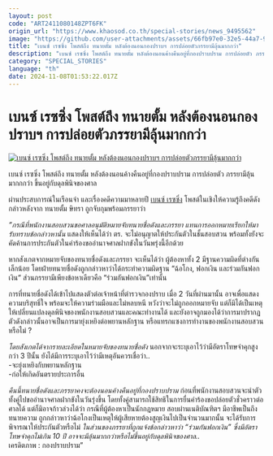 ```yaml
---
layout: post
code: "ART2411080148ZPT6FK"
origin_url: "https://www.khaosod.co.th/special-stories/news_9495562"
image: "https://github.com/user-attachments/assets/66fb97e0-32e5-44a7-98b3-6d87b5c45f9c"
title: "เบนซ์ เรซซิ่ง โพสต์ถึง ทนายตั้ม หลังต้องนอนกองปราบฯ การปล่อยตัวภรรยามีลุ้นมากกว่า"
description: "เบนซ์ เรซซิ่ง โพสต์ถึง ทนายตั้ม หลังต้องนอนค้างคืนอยู่ที่กองปราบปราม การปล่อยตัว ภรรยามีลุ้นมากกกว่า ขึ้นอยู่กับดุลพินิจของศาล ผ่านประสบการณ์ในเรือนจำ"
category: "SPECIAL_STORIES"
language: "th"
date: 2024-11-08T01:53:22.017Z
---
```


# เบนซ์ เรซซิ่ง โพสต์ถึง ทนายตั้ม หลังต้องนอนกองปราบฯ การปล่อยตัวภรรยามีลุ้นมากกว่า

[![เบนซ์ เรซซิ่ง โพสต์ถึง ทนายตั้ม หลังต้องนอนกองปราบฯ การปล่อยตัวภรรยามีลุ้นมากกว่า](https://www.khaosod.co.th/wpapp/uploads/2024/11/benzracingtumsitra811679998.jpg "เบนซ์ เรซซิ่ง โพสต์ถึง ทนายตั้ม หลังต้องนอนกองปราบฯ การปล่อยตัวภรรยามีลุ้นมากกว่า")](https://www.khaosod.co.th/wpapp/uploads/2024/11/benzracingtumsitra811679998.jpg)

เบนซ์ เรซซิ่ง โพสต์ถึง ทนายตั้ม หลังต้องนอนค้างคืนอยู่ที่กองปราบปราม การปล่อยตัว ภรรยามีลุ้นมากกกว่า ขึ้นอยู่กับดุลพินิจของศาล

ผ่านประสบการณ์ในเรือนจำ และเรื่องคดีความมาหลายปี [เบนซ์ เรซซิ่ง](https://www.instagram.com/p/DCEOLZ9yzPS/?img_index=1) โพสต์ในเชิงให้ความรู้ถึงคดีดังกล่าวหลังจาก ทนายตั้ม ษิทรา ถูกจับกุมพร้อมภรรยาว่า

_“กรณีที่พนักงานสอบสวนขอศาลอนุมัติหมายจับทนายชื่อดังและภรรยา แทนการออกหมายเรียกให้มารับทราบข้อกล่าวหานั้น_ แสดงให้เห็นได้ว่า ตร. จะไม่อนุญาตให้ประกันตัวในชั้นสอบสวน พร้อมทั้งยังจะคัดค้านการประกันตัวในคำร้องขออำนาจศาลฝากขังในวันพรุ่งนี้อีกด้วย

หากสังเกตจากหมายจับของทนายชื่อดังและภรรยา จะเห็นได้ว่า ผู้ต้องหาทั้ง 2 มีฐานความผิดที่ต่างกันเล็กน้อย โดยฝ่ายทนายชื่อดังถูกกล่าวหาว่าได้กระทำความผิดฐาน “ฉ้อโกง, ฟอกเงิน และร่วมกันฟอกเงิน“ ส่วนภรรยามีเพียงข้อหาเดียวคือ “ร่วมกันฟอกเงิน”เท่านั้น

การที่ทนายชื่อดังได้เข้าไปแสดงตัวต่อเจ้าหน้าที่ตำรวจกองปราบ เมื่อ 2 วันที่ผ่านมานั้น อาจเพื่อแสดงความบริสุทธิ์ใจ พร้อมจะให้ความร่วมมือและไม่หลบหนี หวังว่าจะไม่ถูกออกหมายจับ แต่ก็มิได้เป็นเหตุให้เปลี่ยนแปลงดุลพินิจของพนักงานสอบสวนและคณะทำงานได้ และยังอาจถูกมองได้ว่าการมาปรากฏตัวดังกล่าวนั้นอาจเป็นการมายุ่งเหยิงต่อพยานหลักฐาน หรือแทรกแซงการทำงานของพนักงานสอบสวนหรือไม่ ?

_โดยสังเกตได้จากรายละเอียดในหมายจับของทนายชื่อดัง_ นอกจากจะระบุเอาไว้ว่ามีอัตราโทษจำคุกสูงกว่า 3 ปีนั้น ยังได้มีการระบุเอาไว้ว่ามีเหตุอันควรเชื่อว่า..  
\-จะยุ่งเหยิงกับพยานหลักฐาน  
\-ก่อให้เกิดอันตรายประการอื่น

_คืนนี้ทนายชื่อดังและภรรยาคงจะต้องนอนค้างคืนอยู่ที่กองปราบปราม_ ก่อนที่พนักงานสอบสวนจะนำตัวทั้งคู่ไปขออำนาจศาลฝากขังในวันรุ่งขึ้น โดยทั้งคู่สามารถใช้สิทธิในการยื่นคำร้องขอปล่อยตัวชั่วคราวต่อศาลได้ แต่ก็มิอาจก้าวล่วงได้ว่า กรณีที่ผู้ต้องหาเป็นนักกฎหมาย สอบผ่านเนติบัณฑิตฯ มีอาชีพเป็นถึงทนายความ ถูกกล่าวหาว่าฉ้อโกงเป็นเหตุให้ผู้เสียหายต้องสูญเงินไปเป็นจำนวนมากนั้น จะได้รับการพิจารณาให้ประกันตัวหรือไม่ _ในส่วนของภรรยาที่ถูกแจ้งข้อกล่าวหาว่า “ร่วมกันฟอกเงิน” ซึ่งมีอัตราโทษจำคุกไม่เกิน 10 ปี อาจจะมีลุ้นมากกว่าหรือไม่ขึ้นอยู่กับดุลพินิจของศาล.._  
เครดิตภาพ : กองปราบปราม”